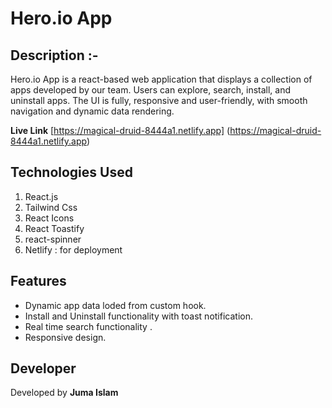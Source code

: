 # Hero.io App

## Description :-
Hero.io App is a react-based web application that displays a collection of apps developed by our team. Users can explore, search, install, and uninstall apps. The UI is fully, responsive and user-friendly, with smooth navigation and dynamic data rendering.

**Live Link**
[https://magical-druid-8444a1.netlify.app] (https://magical-druid-8444a1.netlify.app)


## Technologies Used
1. React.js
2. Tailwind Css
3. React Icons
4. React Toastify
5. react-spinner
6. Netlify : for deployment


## Features
- Dynamic app data loded from custom hook.
- Install and Uninstall functionality with toast notification.
- Real time search functionality .
- Responsive design.

## Developer
Developed by **Juma Islam**
